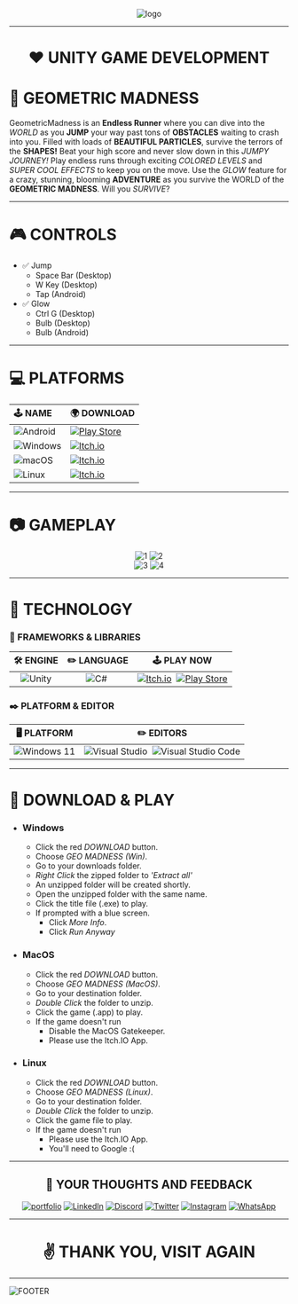 <div align="center">
  
![logo](https://github.com/RyxnDmello/GameDev-Unity-01/assets/64190011/11fa00dd-9d33-469a-b7b7-598bb6ff2bfe)
</div>

<hr>

<h1 align="center">❤️ UNITY GAME DEVELOPMENT</h1>

# 📂 GEOMETRIC MADNESS
GeometricMadness is an **Endless Runner** where you can dive into the _WORLD_ as you **JUMP** your way past tons of **OBSTACLES** waiting to crash into you. Filled with loads of **BEAUTIFUL PARTICLES**, survive the terrors of the **SHAPES!** Beat your high score and never slow down in this _JUMPY JOURNEY!_ Play endless runs through exciting _COLORED LEVELS_ and _SUPER COOL EFFECTS_ to keep you on the move. Use the _GLOW_ feature for a crazy, stunning, blooming **ADVENTURE** as you survive the WORLD of the **GEOMETRIC MADNESS**. Will you _SURVIVE_?

<hr>

# 🎮 CONTROLS
- ✅ Jump
  - Space Bar (Desktop)
  - W Key (Desktop)
  - Tap (Android)
- ✅ Glow
  - Ctrl G (Desktop)
  - Bulb (Desktop)
  - Bulb (Android)

<hr>

# 💻 PLATFORMS

| 🕹️ NAME | 🌍 DOWNLOAD |
| :- | :- |
| ![Android](https://img.shields.io/badge/Android-3DDC84?style=for-the-badge&logo=android&logoColor=white) | [![Play Store](https://img.shields.io/badge/Google_Play-darkgreen?style=for-the-badge&logo=google-play&logoColor=white)](https://play.google.com/store/apps/details?id=com.ShadowLight.GeometricMadness&hl=en_IN&gl=US)
| ![Windows](https://img.shields.io/badge/Windows-0078D6?style=for-the-badge&logo=windows&logoColor=white) | [![Itch.io](https://img.shields.io/badge/Itch-%23FF0B34.svg?style=for-the-badge&logo=Itch.io&logoColor=white)](https://shadowlightworld.itch.io/geometricmadness)&nbsp;
| ![macOS](https://img.shields.io/badge/mac%20os-000000?style=for-the-badge&logo=macos&logoColor=F0F0F0)| [![Itch.io](https://img.shields.io/badge/Itch-%23FF0B34.svg?style=for-the-badge&logo=Itch.io&logoColor=white)](https://shadowlightworld.itch.io/geometricmadness)&nbsp;
| ![Linux](https://img.shields.io/badge/Linux-FCC624?style=for-the-badge&logo=linux&logoColor=black) | [![Itch.io](https://img.shields.io/badge/Itch-%23FF0B34.svg?style=for-the-badge&logo=Itch.io&logoColor=white)](https://shadowlightworld.itch.io/geometricmadness)&nbsp;

<hr>

# 📷 GAMEPLAY

<div align="center">
  
![1](https://github.com/RyxnDmello/GameDev-Unity-01/assets/64190011/b423c35e-71d6-4d56-b97a-86e409d7f90b)
![2](https://github.com/RyxnDmello/GameDev-Unity-01/assets/64190011/023a7e83-3c90-4abd-ba21-7ff69cf69f49) <br>
![3](https://github.com/RyxnDmello/GameDev-Unity-01/assets/64190011/46756ca8-b040-4c9d-bdba-e300241b7b16)
![4](https://github.com/RyxnDmello/GameDev-Unity-01/assets/64190011/644dd373-120f-405d-a66b-7bded76f1308)
</div>

<hr>

# 🤖 TECHNOLOGY

### 🚀 FRAMEWORKS & LIBRARIES

| 🛠️ ENGINE | ✏️ LANGUAGE | 🕹️ PLAY NOW |
| :-: | :-: | :-: |
![Unity](https://img.shields.io/badge/unity-%23000000.svg?style=for-the-badge&logo=unity&logoColor=white) | ![C#](https://img.shields.io/badge/Microsoft_c%23-purple.svg?style=for-the-badge&logoColor=white)&nbsp; | [![Itch.io](https://img.shields.io/badge/Itch-%23FF0B34.svg?style=for-the-badge&logo=Itch.io&logoColor=white)](https://shadowlightworld.itch.io/geometricmadness)&nbsp; [![Play Store](https://img.shields.io/badge/Google_Play-darkgreen?style=for-the-badge&logo=google-play&logoColor=white)](https://play.google.com/store/apps/details?id=com.ShadowLight.GeometricMadness&hl=en_IN&gl=US)

### ✒️ PLATFORM & EDITOR

| 🖥️ PLATFORM | ✏️ EDITORS |
| :-: | :-: |
| ![Windows 11](https://img.shields.io/badge/Windows%2011-%230079d5.svg?style=for-the-badge&logo=Windows%2011&logoColor=white) | ![Visual Studio](https://img.shields.io/badge/Visual%20Studio-5C2D91.svg?style=for-the-badge&logo=visual-studio&logoColor=white)&nbsp; ![Visual Studio Code](https://img.shields.io/badge/Visual%20Studio%20Code-0078d7.svg?style=for-the-badge&logo=visual-studio-code&logoColor=white)

<hr>

# 📌 DOWNLOAD & PLAY

- ### Windows
  - Click the red _DOWNLOAD_ button.
  - Choose _GEO MADNESS (Win)_.
  - Go to your downloads folder.
  - _Right Click_ the zipped folder to _'Extract all'_
  - An unzipped folder will be created shortly.
  - Open the unzipped folder with the same name.
  - Click the title file (.exe) to play.
  - If prompted with a blue screen.
    - Click _More Info_.
    - Click _Run Anyway_

- ### MacOS 
  - Click the red _DOWNLOAD_ button.
  - Choose _GEO MADNESS (MacOS)_.
  - Go to your destination folder.
  - _Double Click_ the folder to unzip. 
  - Click the game (.app) to play.
  - If the game doesn't run
    - Disable the MacOS Gatekeeper. 
    - Please use the Itch.IO App. 

- ### Linux 
  - Click the red _DOWNLOAD_ button.
  - Choose _GEO MADNESS (Linux)_.
  - Go to your destination folder.
  - _Double Click_ the folder to unzip. 
  - Click the game file to play.
  - If the game doesn't run
    - Please use the Itch.IO App.
    - You'll need to Google :(

<hr>

<div align="center">
  
## 💎 YOUR THOUGHTS AND FEEDBACK

[![portfolio](https://img.shields.io/badge/portfolio-00002F?style=for-the-badge&logo=ko-fi&logoColor=white)]()
[![LinkedIn](https://img.shields.io/badge/linkedin-%230077B5.svg?style=for-the-badge&logo=linkedin&logoColor=white)](https://www.linkedin.com/in/ryanndmello/)
[![Discord](https://img.shields.io/badge/Discord-%235865F2.svg?style=for-the-badge&logo=discord&logoColor=white)](https://discord.com/channels/ryxndmello)
[![Twitter](https://img.shields.io/badge/Twitter-%231DA1F2.svg?style=for-the-badge&logo=Twitter&logoColor=white)](https://twitter.com/ryxndmello)
[![Instagram](https://img.shields.io/badge/Instagram-%23BF0020.svg?style=for-the-badge&logo=Instagram&logoColor=white)](https://www.instagram.com/ryxndmello10/)
[![WhatsApp](https://img.shields.io/badge/WhatsApp-%23006F00?style=for-the-badge&logo=whatsapp&logoColor=white)](https://wa.me/9145000789)
</div>

<hr>

<h1 align="center">✌️ THANK YOU, VISIT AGAIN</h1>

<hr>

![FOOTER](https://github.com/RyxnDmello/GameDev-Unity-01/assets/64190011/dceb498c-210f-415f-a1b8-477f80d44811)